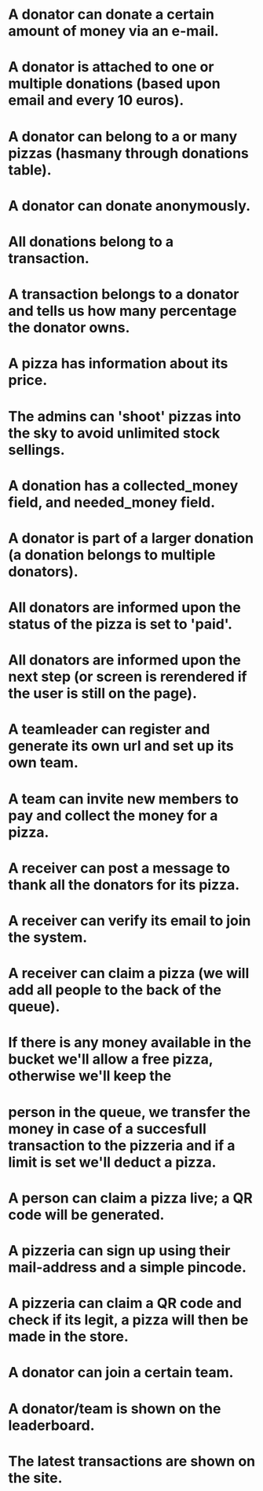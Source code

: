 # A donator can donate a certain amount of money via an e-mail.
# A donator is attached to one or multiple donations (based upon email and every 10 euros).
# A donator can belong to a or many pizzas (hasmany through donations table).
# A donator can donate anonymously.
# All donations belong to a transaction.
# A transaction belongs to a donator and tells us how many percentage the donator owns.
# A pizza has information about its price.
# The admins can 'shoot' pizzas into the sky to avoid unlimited stock sellings.
# A donation has a collected_money field, and needed_money field.
# A donator is part of a larger donation (a donation belongs to multiple donators).
# All donators are informed upon the status of the pizza is set to 'paid'.
# All donators are informed upon the next step (or screen is rerendered if the user is still on the page).
# A teamleader can register and generate its own url and set up its own team.
# A team can invite new members to pay and collect the money for a pizza.
# A receiver can post a message to thank all the donators for its pizza.
# A receiver can verify its email to join the system.
# A receiver can claim a pizza (we will add all people to the back of the queue).
# If there is any money available in the bucket we'll allow a free pizza, otherwise we'll keep the
# person in the queue, we transfer the money in case of a succesfull transaction to the pizzeria and if a limit is set we'll deduct a pizza.
# A person can claim a pizza live; a QR code will be generated.
# A pizzeria can sign up using their mail-address and a simple pincode.
# A pizzeria can claim a QR code and check if its legit, a pizza will then be made in the store.
# A donator can join a certain team.
# A donator/team is shown on the leaderboard.
# The latest transactions are shown on the site.
